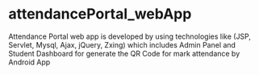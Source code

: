 # attendancePortal_webApp
Attendance Portal web app is developed by using technologies like (JSP, Servlet, Mysql, Ajax, jQuery, Zxing) which includes Admin Panel and Student Dashboard for generate  the QR Code for mark attendance by Android App
